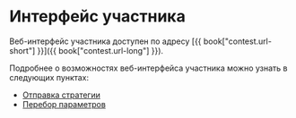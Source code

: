 # Интерфейс участника

Веб-интерфейс участника доступен по адресу [{{ book["contest.url-short"] }}]({{ book["contest.url-long"] }}).

Подробнее о возможностях веб-интерфейса участника можно узнать в следующих пунктах:
  - [Отправка стратегии][strategy_sending]
  - [Перебор параметров][params_sweeping]
 
[strategy_sending]: strategy_sending.md
[params_sweeping]: params.md
